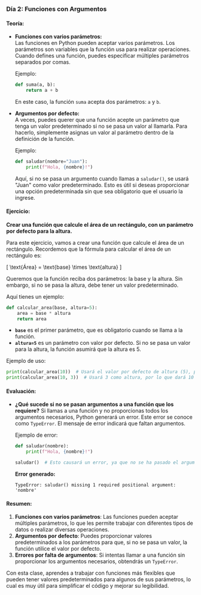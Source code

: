 ### **Día 2: Funciones con Argumentos**

#### **Teoría:**
- **Funciones con varios parámetros:**  
  Las funciones en Python pueden aceptar varios parámetros. Los parámetros son variables que la función usa para realizar operaciones. Cuando defines una función, puedes especificar múltiples parámetros separados por comas.

  Ejemplo:
  ```python
  def suma(a, b):
      return a + b
  ```

  En este caso, la función `suma` acepta dos parámetros: `a` y `b`.

- **Argumentos por defecto:**  
  A veces, puedes querer que una función acepte un parámetro que tenga un valor predeterminado si no se pasa un valor al llamarla. Para hacerlo, simplemente asignas un valor al parámetro dentro de la definición de la función.

  Ejemplo:
  ```python
  def saludar(nombre="Juan"):
      print(f"Hola, {nombre}!")
  ```

  Aquí, si no se pasa un argumento cuando llamas a `saludar()`, se usará "Juan" como valor predeterminado. Esto es útil si deseas proporcionar una opción predeterminada sin que sea obligatorio que el usuario la ingrese.

#### **Ejercicio:**
**Crear una función que calcule el área de un rectángulo, con un parámetro por defecto para la altura.**

Para este ejercicio, vamos a crear una función que calcule el área de un rectángulo. Recordemos que la fórmula para calcular el área de un rectángulo es:

\[ \text{Área} = \text{base} \times \text{altura} \]

Queremos que la función reciba dos parámetros: la base y la altura. Sin embargo, si no se pasa la altura, debe tener un valor predeterminado.

Aquí tienes un ejemplo:

```python
def calcular_area(base, altura=5):
    area = base * altura
    return area
```

- **`base`** es el primer parámetro, que es obligatorio cuando se llama a la función.
- **`altura=5`** es un parámetro con valor por defecto. Si no se pasa un valor para la altura, la función asumirá que la altura es 5.

Ejemplo de uso:
```python
print(calcular_area(10))  # Usará el valor por defecto de altura (5), por lo que dará 10 * 5 = 50
print(calcular_area(10, 3))  # Usará 3 como altura, por lo que dará 10 * 3 = 30
```

#### **Evaluación:**
- **¿Qué sucede si no se pasan argumentos a una función que los requiere?**
  Si llamas a una función y no proporcionas todos los argumentos necesarios, Python generará un error. Este error se conoce como `TypeError`. El mensaje de error indicará que faltan argumentos.

  Ejemplo de error:
  ```python
  def saludar(nombre):
      print(f"Hola, {nombre}!")
  
  saludar()  # Esto causará un error, ya que no se ha pasado el argumento "nombre"
  ```

  **Error generado:**
  ```
  TypeError: saludar() missing 1 required positional argument: 'nombre'
  ```

#### **Resumen:**
1. **Funciones con varios parámetros**: Las funciones pueden aceptar múltiples parámetros, lo que les permite trabajar con diferentes tipos de datos o realizar diversas operaciones.
2. **Argumentos por defecto**: Puedes proporcionar valores predeterminados a los parámetros para que, si no se pasa un valor, la función utilice el valor por defecto.
3. **Errores por falta de argumentos**: Si intentas llamar a una función sin proporcionar los argumentos necesarios, obtendrás un `TypeError`.

Con esta clase, aprendes a trabajar con funciones más flexibles que pueden tener valores predeterminados para algunos de sus parámetros, lo cual es muy útil para simplificar el código y mejorar su legibilidad.